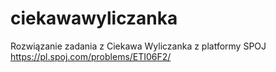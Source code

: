 # ciekawawyliczanka
Rozwiązanie zadania z Ciekawa Wyliczanka z platformy SPOJ https://pl.spoj.com/problems/ETI06F2/

